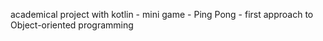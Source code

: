academical project with kotlin - mini game - Ping Pong - first approach to Object-oriented programming
